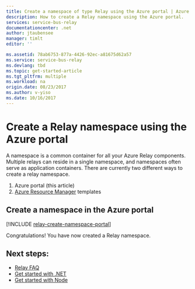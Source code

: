 ```yaml
---
title: Create a namespace of type Relay using the Azure portal | Azure
description: How to create a Relay namespace using the Azure portal.
services: service-bus-relay
documentationcenter: .net
author: jtaubensee
manager: timlt
editor: ''

ms.assetid: 78ab6753-877a-4426-92ec-a81675d62a57
ms.service: service-bus-relay
ms.devlang: tbd
ms.topic: get-started-article
ms.tgt_pltfrm: multiple
ms.workload: na
origin.date: 08/23/2017
ms.author: v-yiso
ms.date: 10/16/2017
---
```


# Create a Relay namespace using the Azure portal
A namespace is a common container for all your Azure Relay components. Multiple relays can reside in a single namespace, and namespaces often serve as application containers. There are currently two different ways to create a relay namespace.

1. Azure portal (this article)
2. [Azure Resource Manager](../azure-resource-manager/resource-group-overview.md) templates

## Create a namespace in the Azure portal
[!INCLUDE [relay-create-namespace-portal](../../includes/relay-create-namespace-portal.md)]

Congratulations! You have now created a Relay namespace.

## Next steps:
* [Relay FAQ](./relay-faq.md)
* [Get started with .NET](./relay-hybrid-connections-dotnet-get-started.md)
* [Get started with Node](./relay-hybrid-connections-node-get-started.md)

